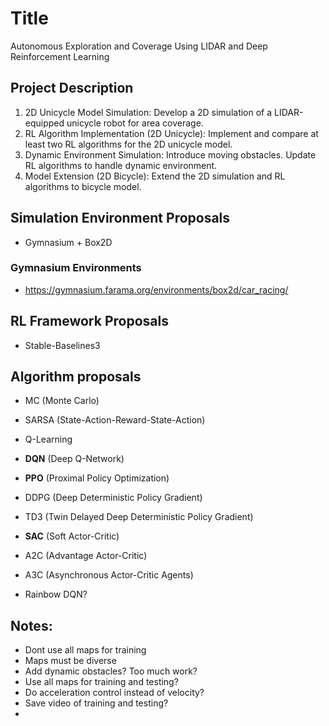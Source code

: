 # Title

Autonomous Exploration and Coverage Using LIDAR and Deep Reinforcement Learning

## Project Description

1) 2D Unicycle Model Simulation: Develop a 2D simulation of a LIDAR-equipped unicycle robot for area coverage.
2) RL Algorithm Implementation (2D Unicycle): Implement and compare at least two RL algorithms for the 2D unicycle model.
3) Dynamic Environment Simulation: Introduce moving obstacles. Update RL algorithms to handle dynamic environment.
4) Model Extension (2D Bicycle): Extend the 2D simulation and RL algorithms to bicycle model.

## Simulation Environment Proposals

- Gymnasium + Box2D

### Gymnasium Environments 

- https://gymnasium.farama.org/environments/box2d/car_racing/

## RL Framework Proposals

- Stable-Baselines3 

## Algorithm proposals

- MC (Monte Carlo)
- SARSA (State-Action-Reward-State-Action)
- Q-Learning

- **DQN** (Deep Q-Network)
- **PPO** (Proximal Policy Optimization)

- DDPG (Deep Deterministic Policy Gradient)
- TD3 (Twin Delayed Deep Deterministic Policy Gradient)

- **SAC** (Soft Actor-Critic)
- A2C (Advantage Actor-Critic)
- A3C (Asynchronous Actor-Critic Agents)

- Rainbow DQN? 

## Notes:

- Dont use all maps for training 
- Maps must be diverse
- Add dynamic obstacles? Too much work?
- Use all maps for training and testing?
- Do acceleration control instead of velocity?
- Save video of training and testing?
- 


